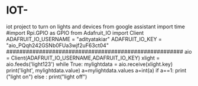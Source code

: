 # IOT-
iot project to turn on lights and devices from google assistant
import time 
#import Rpi.GPIO as GPIO
from Adafruit_IO import Client
ADAFRUIT_IO_USERNAME = "adityatakiar"
ADAFRUIT_IO_KEY = "aio_PQqh242GSNb0FUa3wjf2uF63ct04"
######################################################
aio = Client(ADAFRUIT_IO_USERNAME,ADAFRUIT_IO_KEY)
xlight = aio.feeds('light123')
while True:
    mylightdata = aio.receive(xlight.key)
    print('light', mylightdata.value)
    a=mylightdata.values
    a=int(a)
    if a==1:
        print ("light on")
    else :
        print("light off")
